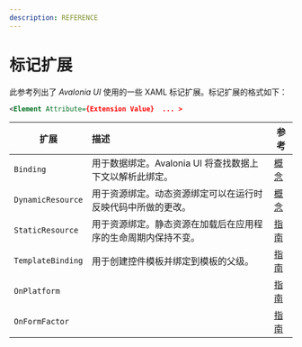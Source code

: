 ```yaml
---
description: REFERENCE
---
```


# 标记扩展

此参考列出了 _Avalonia UI_ 使用的一些 XAML 标记扩展。标记扩展的格式如下：

```xml
<Element Attribute={Extension Value}  ... >
```

| 扩展                | 描述                                 | 参考                                             |
|-------------------|:-----------------------------------|------------------------------------------------|
| `Binding`         | 用于数据绑定。Avalonia UI 将查找数据上下文以解析此绑定。 | [概念](../basics/data/data-binding)              |
| `DynamicResource` | 用于资源绑定。动态资源绑定可以在运行时反映代码中所做的更改。     | [概念](../basics/data/data-binding)              |
| `StaticResource`  | 用于资源绑定。静态资源在加载后在应用程序的生命周期内保持不变。    | [指南](../guides/styles-and-resources/resources) |
| `TemplateBinding` | 用于创建控件模板并绑定到模板的父级。                 | [指南](../guides/styles-and-resources/resources) |
| `OnPlatform`  |  | [指南](../guides/platforms/platform-specific-code/xaml)   |
| `OnFormFactor`  |  | [指南](../guides/platforms/platform-specific-code/xaml)   |
